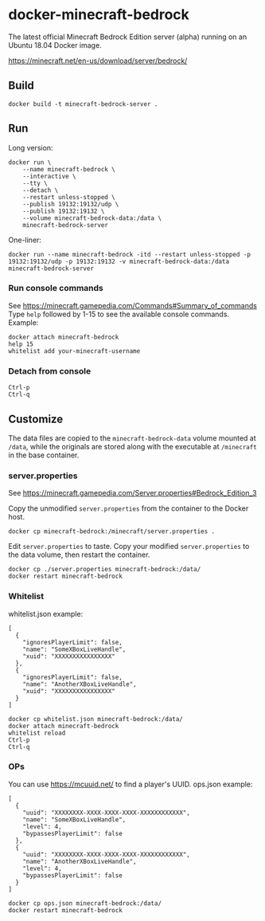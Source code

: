 # docker-minecraft-bedrock
The latest official Minecraft Bedrock Edition server (alpha) running on an Ubuntu 18.04 Docker image.

https://minecraft.net/en-us/download/server/bedrock/

## Build
```
docker build -t minecraft-bedrock-server .
```

## Run
Long version:
```
docker run \
    --name minecraft-bedrock \
    --interactive \
    --tty \
    --detach \
    --restart unless-stopped \
    --publish 19132:19132/udp \
    --publish 19132:19132 \
    --volume minecraft-bedrock-data:/data \
    minecraft-bedrock-server
```

One-liner:
```
docker run --name minecraft-bedrock -itd --restart unless-stopped -p 19132:19132/udp -p 19132:19132 -v minecraft-bedrock-data:/data minecraft-bedrock-server
```

### Run console commands
See https://minecraft.gamepedia.com/Commands#Summary_of_commands
Type `help` followed by 1-15 to see the available console commands.
Example:
```
docker attach minecraft-bedrock
help 15
whitelist add your-minecraft-username
```

### Detach from console
```
Ctrl-p
Ctrl-q
```

## Customize
The data files are copied to the `minecraft-bedrock-data` volume mounted at `/data`, while the originals are stored along with the executable at `/minecraft` in the base container. 

### server.properties
See https://minecraft.gamepedia.com/Server.properties#Bedrock_Edition_3

Copy the unmodified `server.properties` from the container to the Docker host.
```
docker cp minecraft-bedrock:/minecraft/server.properties .
```

Edit `server.properties` to taste.
Copy your modified `server.properties` to the data volume, then restart the container.
```
docker cp ./server.properties minecraft-bedrock:/data/
docker restart minecraft-bedrock
```

### Whitelist
whitelist.json example:
```
[
  {
    "ignoresPlayerLimit": false,
    "name": "SomeXBoxLiveHandle",
    "xuid": "XXXXXXXXXXXXXXXX"
  },
  {
    "ignoresPlayerLimit": false,
    "name": "AnotherXBoxLiveHandle",
    "xuid": "XXXXXXXXXXXXXXXX"
  }
]
```

```
docker cp whitelist.json minecraft-bedrock:/data/
docker attach minecraft-bedrock
whitelist reload
Ctrl-p
Ctrl-q
```

### OPs
You can use https://mcuuid.net/ to find a player's UUID.
ops.json example:
```
[
  {
    "uuid": "XXXXXXXX-XXXX-XXXX-XXXX-XXXXXXXXXXXX",
    "name": "SomeXBoxLiveHandle",
    "level": 4,
    "bypassesPlayerLimit": false
  },
  {
    "uuid": "XXXXXXXX-XXXX-XXXX-XXXX-XXXXXXXXXXXX",
    "name": "AnotherXBoxLiveHandle",
    "level": 4,
    "bypassesPlayerLimit": false
  }
]
```

```
docker cp ops.json minecraft-bedrock:/data/
docker restart minecraft-bedrock
```
